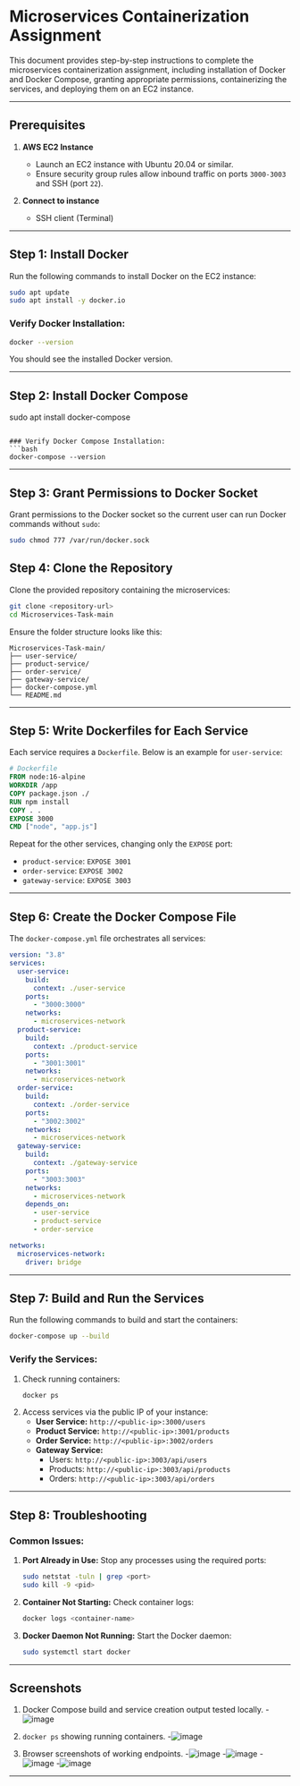 # Microservices Containerization Assignment

This document provides step-by-step instructions to complete the microservices containerization assignment, including installation of Docker and Docker Compose, granting appropriate permissions, containerizing the services, and deploying them on an EC2 instance.

---

## **Prerequisites**

1. **AWS EC2 Instance**
   - Launch an EC2 instance with Ubuntu 20.04 or similar.
   - Ensure security group rules allow inbound traffic on ports `3000-3003` and SSH (port `22`).

2. **Connect to instance**
   - SSH client (Terminal)

---

## **Step 1: Install Docker**

Run the following commands to install Docker on the EC2 instance:

```bash
sudo apt update
sudo apt install -y docker.io
```

### Verify Docker Installation:
```bash
docker --version
```
You should see the installed Docker version.

---

## **Step 2: Install Docker Compose**

sudo apt  install docker-compose
```

### Verify Docker Compose Installation:
```bash
docker-compose --version
```

---

## **Step 3: Grant Permissions to Docker Socket**

Grant permissions to the Docker socket so the current user can run Docker commands without `sudo`:

```bash
sudo chmod 777 /var/run/docker.sock
```

## **Step 4: Clone the Repository**

Clone the provided repository containing the microservices:

```bash
git clone <repository-url>
cd Microservices-Task-main
```

Ensure the folder structure looks like this:

```
Microservices-Task-main/
├── user-service/
├── product-service/
├── order-service/
├── gateway-service/
├── docker-compose.yml
└── README.md
```

---

## **Step 5: Write Dockerfiles for Each Service**

Each service requires a `Dockerfile`. Below is an example for `user-service`:

```dockerfile
# Dockerfile
FROM node:16-alpine
WORKDIR /app
COPY package.json ./
RUN npm install
COPY . .
EXPOSE 3000
CMD ["node", "app.js"]
```

Repeat for the other services, changing only the `EXPOSE` port:
- `product-service`: `EXPOSE 3001`
- `order-service`: `EXPOSE 3002`
- `gateway-service`: `EXPOSE 3003`

---

## **Step 6: Create the Docker Compose File**

The `docker-compose.yml` file orchestrates all services:

```yaml
version: "3.8"
services:
  user-service:
    build:
      context: ./user-service
    ports:
      - "3000:3000"
    networks:
      - microservices-network
  product-service:
    build:
      context: ./product-service
    ports:
      - "3001:3001"
    networks:
      - microservices-network
  order-service:
    build:
      context: ./order-service
    ports:
      - "3002:3002"
    networks:
      - microservices-network
  gateway-service:
    build:
      context: ./gateway-service
    ports:
      - "3003:3003"
    networks:
      - microservices-network
    depends_on:
      - user-service
      - product-service
      - order-service

networks:
  microservices-network:
    driver: bridge
```

---

## **Step 7: Build and Run the Services**

Run the following commands to build and start the containers:

```bash
docker-compose up --build
```

### Verify the Services:
1. Check running containers:
   ```bash
   docker ps
   ```
2. Access services via the public IP of your instance:
   - **User Service:** `http://<public-ip>:3000/users`
   - **Product Service:** `http://<public-ip>:3001/products`
   - **Order Service:** `http://<public-ip>:3002/orders`
   - **Gateway Service:**
     - Users: `http://<public-ip>:3003/api/users`
     - Products: `http://<public-ip>:3003/api/products`
     - Orders: `http://<public-ip>:3003/api/orders`

---

## **Step 8: Troubleshooting**

### Common Issues:
1. **Port Already in Use:**
   Stop any processes using the required ports:
   ```bash
   sudo netstat -tuln | grep <port>
   sudo kill -9 <pid>
   ```

2. **Container Not Starting:**
   Check container logs:
   ```bash
   docker logs <container-name>
   ```

3. **Docker Daemon Not Running:**
   Start the Docker daemon:
   ```bash
   sudo systemctl start docker
   ```

---

## **Screenshots**
1. Docker Compose build and service creation output tested locally.
-![image](https://github.com/user-attachments/assets/e2b3a7cd-1c62-40df-8db8-928a7e5e71a1)

3. `docker ps` showing running containers.
-![image](https://github.com/user-attachments/assets/578489a1-921d-4d3d-b029-27eb0fe34030)


4. Browser screenshots of working endpoints.
-![image](https://github.com/user-attachments/assets/b0df9ee3-e1aa-462a-a8e1-f986a0ff3501)
-![image](https://github.com/user-attachments/assets/94877d01-f52c-49be-8c47-067c10188d5c)
-![image](https://github.com/user-attachments/assets/9523c49d-1150-41ef-9eb9-c9f1fc71ca60)
-![image](https://github.com/user-attachments/assets/e7281b62-ba71-4ace-887d-5f3f27608f12)





---
